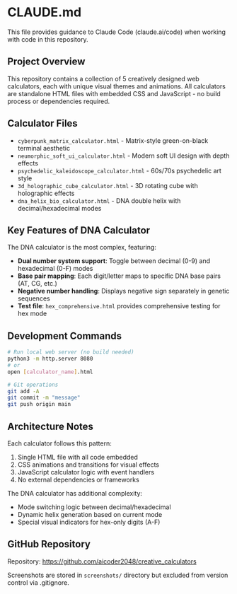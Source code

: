 # CLAUDE.md

This file provides guidance to Claude Code (claude.ai/code) when working with code in this repository.

## Project Overview

This repository contains a collection of 5 creatively designed web calculators, each with unique visual themes and animations. All calculators are standalone HTML files with embedded CSS and JavaScript - no build process or dependencies required.

## Calculator Files

- `cyberpunk_matrix_calculator.html` - Matrix-style green-on-black terminal aesthetic
- `neumorphic_soft_ui_calculator.html` - Modern soft UI design with depth effects
- `psychedelic_kaleidoscope_calculator.html` - 60s/70s psychedelic art style
- `3d_holographic_cube_calculator.html` - 3D rotating cube with holographic effects
- `dna_helix_bio_calculator.html` - DNA double helix with decimal/hexadecimal modes

## Key Features of DNA Calculator

The DNA calculator is the most complex, featuring:
- **Dual number system support**: Toggle between decimal (0-9) and hexadecimal (0-F) modes
- **Base pair mapping**: Each digit/letter maps to specific DNA base pairs (AT, CG, etc.)
- **Negative number handling**: Displays negative sign separately in genetic sequences
- **Test file**: `hex_comprehensive.html` provides comprehensive testing for hex mode

## Development Commands

```bash
# Run local web server (no build needed)
python3 -m http.server 8080
# or
open [calculator_name].html

# Git operations
git add -A
git commit -m "message"
git push origin main
```

## Architecture Notes

Each calculator follows this pattern:
1. Single HTML file with all code embedded
2. CSS animations and transitions for visual effects
3. JavaScript calculator logic with event handlers
4. No external dependencies or frameworks

The DNA calculator has additional complexity:
- Mode switching logic between decimal/hexadecimal
- Dynamic helix generation based on current mode
- Special visual indicators for hex-only digits (A-F)

## GitHub Repository

Repository: https://github.com/aicoder2048/creative_calculators

Screenshots are stored in `screenshots/` directory but excluded from version control via .gitignore.